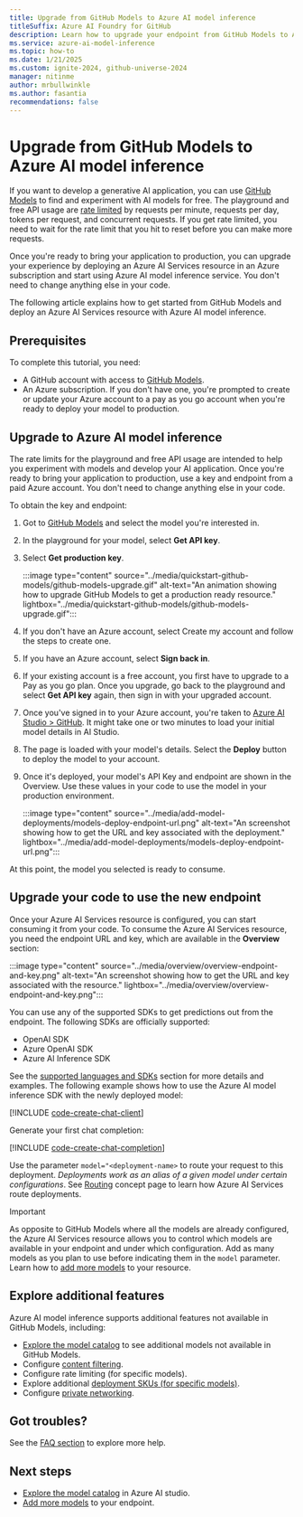 ```yaml
---
title: Upgrade from GitHub Models to Azure AI model inference
titleSuffix: Azure AI Foundry for GitHub
description: Learn how to upgrade your endpoint from GitHub Models to Azure AI model inference
ms.service: azure-ai-model-inference
ms.topic: how-to
ms.date: 1/21/2025
ms.custom: ignite-2024, github-universe-2024
manager: nitinme
author: mrbullwinkle
ms.author: fasantia 
recommendations: false
---
```


# Upgrade from GitHub Models to Azure AI model inference

If you want to develop a generative AI application, you can use [GitHub Models](https://docs.github.com/en/github-models/) to find and experiment with AI models for free. The playground and free API usage are [rate limited](https://docs.github.com/en/github-models/prototyping-with-ai-models#rate-limits) by requests per minute, requests per day, tokens per request, and concurrent requests. If you get rate limited, you need to wait for the rate limit that you hit to reset before you can make more requests.

Once you're ready to bring your application to production, you can upgrade your experience by deploying an Azure AI Services resource in an Azure subscription and start using Azure AI model inference service. You don't need to change anything else in your code.

The following article explains how to get started from GitHub Models and deploy an Azure AI Services resource with Azure AI model inference.

## Prerequisites

To complete this tutorial, you need:

* A GitHub account with access to [GitHub Models](https://docs.github.com/en/github-models/).
* An Azure subscription. If you don't have one, you're prompted to create or update your Azure account to a pay as you go account when you're ready to deploy your model to production.

## Upgrade to Azure AI model inference

The rate limits for the playground and free API usage are intended to help you experiment with models and develop your AI application. Once you're ready to bring your application to production, use a key and endpoint from a paid Azure account. You don't need to change anything else in your code.

To obtain the key and endpoint:

1. Got to [GitHub Models](https://github.com/marketplace/models) and select the model you're interested in.

1. In the playground for your model, select **Get API key**.

2. Select **Get production key**.

    :::image type="content" source="../media/quickstart-github-models/github-models-upgrade.gif" alt-text="An animation showing how to upgrade GitHub Models to get a production ready resource." lightbox="../media/quickstart-github-models/github-models-upgrade.gif":::

3. If you don't have an Azure account, select Create my account and follow the steps to create one.

4. If you have an Azure account, select **Sign back in**.

5. If your existing account is a free account, you first have to upgrade to a Pay as you go plan. Once you upgrade, go back to the playground and select **Get API key** again, then sign in with your upgraded account.

6. Once you've signed in to your Azure account, you're taken to [Azure AI Studio > GitHub](https://ai-azure.com/GitHub). It might take one or two minutes to load your initial model details in AI Studio.

7. The page is loaded with your model's details. Select the **Deploy** button to deploy the model to your account.

8. Once it's deployed, your model's API Key and endpoint are shown in the Overview. Use these values in your code to use the model in your production environment.

    :::image type="content" source="../media/add-model-deployments/models-deploy-endpoint-url.png" alt-text="An screenshot showing how to get the URL and key associated with the deployment." lightbox="../media/add-model-deployments/models-deploy-endpoint-url.png":::

At this point, the model you selected is ready to consume.

## Upgrade your code to use the new endpoint

Once your Azure AI Services resource is configured, you can start consuming it from your code. To consume the Azure AI Services resource, you need the endpoint URL and key, which are available in the **Overview** section:

:::image type="content" source="../media/overview/overview-endpoint-and-key.png" alt-text="An screenshot showing how to get the URL and key associated with the resource." lightbox="../media/overview/overview-endpoint-and-key.png":::

You can use any of the supported SDKs to get predictions out from the endpoint. The following SDKs are officially supported:

* OpenAI SDK
* Azure OpenAI SDK
* Azure AI Inference SDK

See the [supported languages and SDKs](../supported-languages.md) section for more details and examples. The following example shows how to use the Azure AI model inference SDK with the newly deployed model:

[!INCLUDE [code-create-chat-client](../includes/code-create-chat-client.md)]

Generate your first chat completion:

[!INCLUDE [code-create-chat-completion](../includes/code-create-chat-completion.md)]

Use the parameter `model="<deployment-name>` to route your request to this deployment. *Deployments work as an alias of a given model under certain configurations*. See [Routing](../concepts/endpoints.md#routing) concept page to learn how Azure AI Services route deployments.

> [!IMPORTANT]
> As opposite to GitHub Models where all the models are already configured, the Azure AI Services resource allows you to control which models are available in your endpoint and under which configuration. Add as many models as you plan to use before indicating them in the `model` parameter. Learn how to [add more models](create-model-deployments.md) to your resource.

## Explore additional features

Azure AI model inference supports additional features not available in GitHub Models, including:

* [Explore the model catalog](https://ai.azure.com/github/models) to see additional models not available in GitHub Models.
* Configure [content filtering](configure-content-filters.md).
* Configure rate limiting (for specific models).
* Explore additional [deployment SKUs (for specific models)](../concepts/deployment-types.md).
* Configure [private networking](../../../ai-services/cognitive-services-virtual-networks.md?context=/azure/ai-services/openai/context/context).

## Got troubles?

See the [FAQ section](../faq.yml) to explore more help.

## Next steps

* [Explore the model catalog](https://ai.azure.com/github/models) in Azure AI studio.
* [Add more models](create-model-deployments.md) to your endpoint.